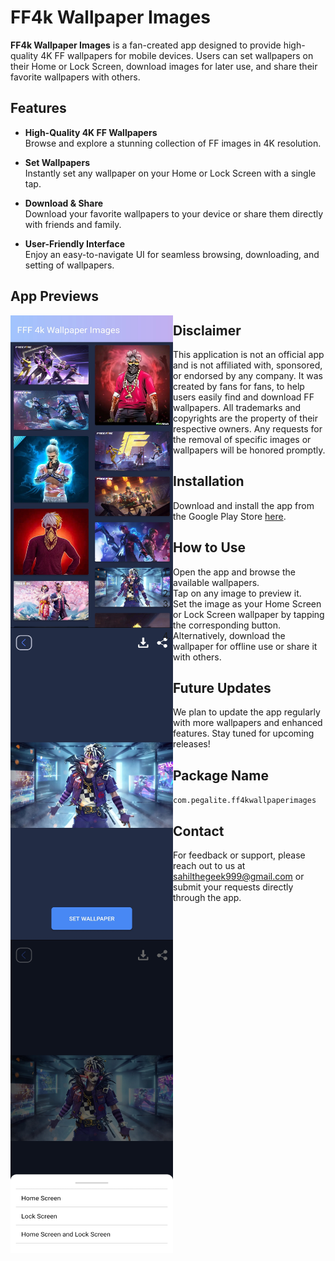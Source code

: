 # FF4k Wallpaper Images

**FF4k Wallpaper Images** is a fan-created app designed to provide high-quality 4K FF wallpapers for mobile devices. Users can set wallpapers on their Home or Lock Screen, download images for later use, and share their favorite wallpapers with others.

## Features
- **High-Quality 4K FF Wallpapers**  
  Browse and explore a stunning collection of FF images in 4K resolution.

- **Set Wallpapers**  
  Instantly set any wallpaper on your Home or Lock Screen with a single tap.

- **Download & Share**  
  Download your favorite wallpapers to your device or share them directly with friends and family.

- **User-Friendly Interface**  
  Enjoy an easy-to-navigate UI for seamless browsing, downloading, and setting of wallpapers.

## App Previews
<a href="url"><img src="https://github.com/PegaLiteStudio/FF4kWallpaperImages/blob/master/Images/img1.jpg" align="left" height="500" width="260" ></a>
<a href="url"><img src="https://github.com/PegaLiteStudio/FF4kWallpaperImages/blob/master/Images/img2.jpg" align="left" height="500" width="260" ></a>
<a href="url"><img src="https://github.com/PegaLiteStudio/FF4kWallpaperImages/blob/master/Images/img3.jpg" align="left" height="500" width="260" ></a>


## Disclaimer
This application is not an official app and is not affiliated with, sponsored, or endorsed by any company. It was created by fans for fans, to help users easily find and download FF wallpapers. All trademarks and copyrights are the property of their respective owners. Any requests for the removal of specific images or wallpapers will be honored promptly.

## Installation
Download and install the app from the Google Play Store [here](https://play.google.com/store/apps/details?id=com.pegalite.ff4kwallpaperimages).

## How to Use
1. Open the app and browse the available wallpapers.
2. Tap on any image to preview it.
3. Set the image as your Home Screen or Lock Screen wallpaper by tapping the corresponding button.
4. Alternatively, download the wallpaper for offline use or share it with others.

## Future Updates
We plan to update the app regularly with more wallpapers and enhanced features. Stay tuned for upcoming releases!

## Package Name
`com.pegalite.ff4kwallpaperimages`

## Contact
For feedback or support, please reach out to us at [sahilthegeek999@gmail.com](mailto:sahilthegeek999@gmail.com) or submit your requests directly through the app.